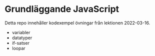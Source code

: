 # Grundläggande JavaScript
Detta repo innehåller kodexempel övningar från lektionen 2022-03-16.

+ variabler
+ datatyper
+ if-satser
+ loopar

